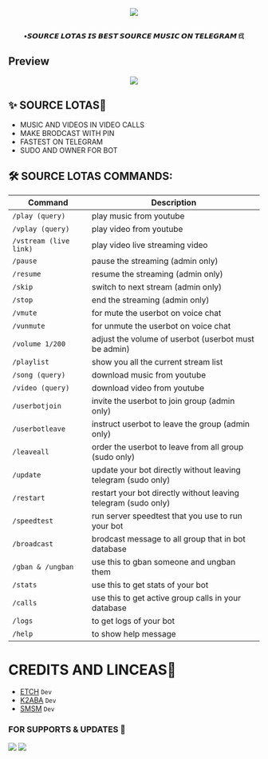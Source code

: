 <p align="center"><a href="https://t.me/U6i_xxBOT"><img src="https://telegra.ph/file/bd735afcc7f3873f7b8e6.jpg"></a></p>
<p align="center">
    <br><b>•𝙎𝙊𝙐𝙍𝘾𝙀 𝙇𝙊𝙏𝘼𝙎 𝙄𝙎 𝘽𝙀𝙎𝙏 𝙎𝙊𝙐𝙍𝘾𝙀 𝙈𝙐𝙎𝙄𝘾 𝙊𝙉 𝙏𝙀𝙇𝙀𝙂𝙍𝘼𝙈 ꗛ </b><br>
</p>

## Preview
<p align="center">
  <img src="https://telegra.ph/file/dc19c4ab5e89393c17caf.jpg">
</p>

## ✨ SOURCE LOTAS💞
- MUSIC AND VIDEOS IN VIDEO CALLS
- MAKE BRODCAST WITH PIN
- FASTEST ON TELEGRAM 
- SUDO AND OWNER FOR BOT

## 🛠 SOURCE LOTAS COMMANDS:
| Command | Description |
| ------ | ------ |
| `/play (query)` | play music from youtube |
| `/vplay (query)` | play video from youtube |
| `/vstream (live link)` | play video live streaming video |
| `/pause` | pause the streaming (admin only) |
| `/resume` | resume the streaming (admin only) |
| `/skip` | switch to next stream (admin only) |
| `/stop` | end the streaming (admin only) |
| `/vmute` | for mute the userbot on voice chat |
| `/vunmute` | for unmute the userbot on voice chat |
| `/volume 1/200` | adjust the volume of userbot (userbot must be admin) |
| `/playlist` | show you all the current stream list |
| `/song (query)` | download music from youtube |
| `/video (query)` | download video from youtube |
| `/userbotjoin` | invite the userbot to join group (admin only) |
| `/userbotleave` | instruct userbot to leave the group (admin only) |
| `/leaveall` | order the userbot to leave from all group (sudo only) |
| `/update` | update your bot directly without leaving telegram (sudo only) |
| `/restart` | restart your bot directly without leaving telegram (sudo only) |
| `/speedtest` | run server speedtest that you use to run your bot |
| `/broadcast` | brodcast message to all group that in bot database |
| `/gban & /ungban` | use this to gban someone and ungban them |
| `/stats` | use this to get stats of your bot |
| `/calls` | use this to get active group calls in your database |
| `/logs` | to get logs of your bot |
| `/help` | to show help message |


# CREDITS AND LINCEAS💖

- [ETCH](https://t.me/UIHHU) ``Dev``
- [K2ABA](https://t.me/K2aBa) ``Dev``
- [SMSM](https://t.me/PV_SMSM) ``Dev``

### FOR SUPPORTS & UPDATES 🎑
<a href="https://t.me/kkkkggikogrubd"><img src="https://img.shields.io/badge/Join-Group%20Support-blue.svg?style=for-the-badge&logo=Telegram"></a> <a href="https://t.me/SourceLotus1"><img src="https://img.shields.io/badge/Join-Updates%20Channel-blue.svg?style=for-the-badge&logo=Telegram"></a>
